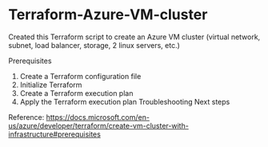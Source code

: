 # Terraform-Azure-VM-cluster

Created this Terraform script to create an Azure VM cluster (virtual network, subnet, load balancer, storage, 2 linux servers, etc.)

Prerequisites
1. Create a Terraform configuration file
2. Initialize Terraform
3. Create a Terraform execution plan
4. Apply the Terraform execution plan
Troubleshooting
Next steps

Reference:
https://docs.microsoft.com/en-us/azure/developer/terraform/create-vm-cluster-with-infrastructure#prerequisites
